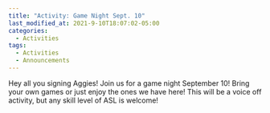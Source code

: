 ```yaml
---
title: "Activity: Game Night Sept. 10"
last_modified_at: 2021-9-10T18:07:02-05:00
categories:
  - Activities
tags:
  - Activities
  - Announcements
---
```


Hey all you signing Aggies!
Join us for a game night September 10!
Bring your own games or just enjoy the ones we have here!
This will be a voice off activity, but any skill level of ASL is welcome!
